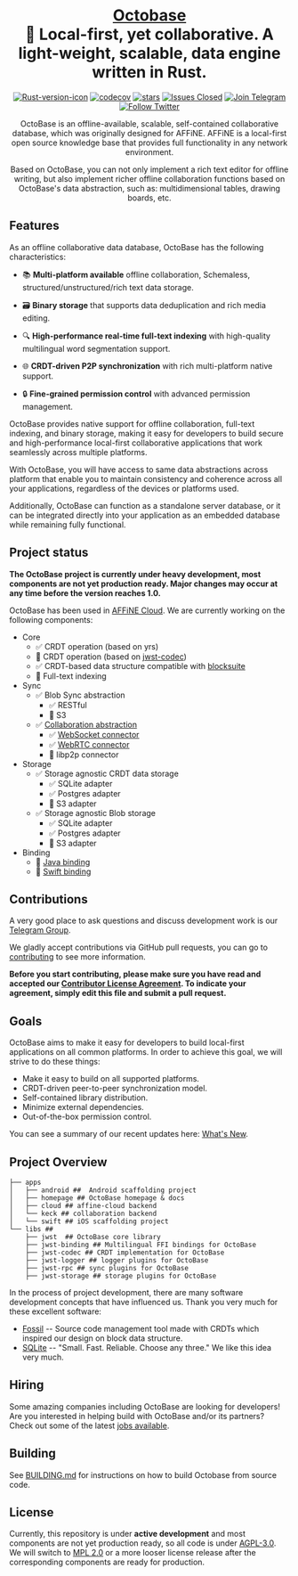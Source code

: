 <div align="center">

<h1 style="border-bottom: none">
    <b><a href="https://octobase.pro/">Octobase</a></b><br />
    🐙 Local-first, yet collaborative. A light-weight, scalable, data engine written in Rust.
    <br>
</h1>

[![Rust-version-icon]](https://www.rust-lang.org/)
[![codecov]](https://codecov.io/gh/toeverything/OctoBase)
[![stars]](https://github.com/toeverything/OctoBase)
[![Issues Closed]](https://github.com/toeverything/OctoBase/issues?q=is%3Aissue+is%3Aclosed)
[![Join Telegram]](https://t.me/affineworkos)
[![Follow Twitter]](https://twitter.com/AffineOfficial)

OctoBase is an offline-available, scalable, self-contained collaborative database, which was originally designed for AFFiNE. AFFiNE is a local-first open source knowledge base that provides full functionality in any network environment.

Based on OctoBase, you can not only implement a rich text editor for offline writing, but also implement richer offline collaboration functions based on OctoBase's data abstraction, such as: multidimensional tables, drawing boards, etc.

</div>

## Features

As an offline collaborative data database, OctoBase has the following characteristics:

-   📚 **Multi-platform available** offline collaboration, Schemaless, structured/unstructured/rich text data storage.

-   🗃️ **Binary storage** that supports data deduplication and rich media editing.

-   🔍 **High-performance real-time full-text indexing** with high-quality multilingual word segmentation support.

-   🌐 **CRDT-driven P2P synchronization** with rich multi-platform native support.

-   🔒 **Fine-grained permission control** with advanced permission management.

OctoBase provides native support for offline collaboration, full-text indexing, and binary storage, making it easy for developers to build secure and high-performance local-first collaborative applications that work seamlessly across multiple platforms.

With OctoBase, you will have access to same data abstractions across platform that enable you to maintain consistency and coherence across all your applications, regardless of the devices or platforms used.

Additionally, OctoBase can function as a standalone server database, or it can be integrated directly into your application as an embedded database while remaining fully functional.

## Project status

**The OctoBase project is currently under heavy development, most components are not yet production ready. Major changes may occur at any time before the version reaches 1.0.**

OctoBase has been used in [AFFiNE Cloud]. We are currently working on the following components:

-   Core
    -   ✅ CRDT operation (based on yrs)
    -   🚧 CRDT operation (based on [jwst-codec])
    -   ✅ CRDT-based data structure compatible with [blocksuite]
    -   🚧 Full-text indexing
-   Sync
    -   ✅ Blob Sync abstraction
        -   ✅ RESTful
        -   🚧 S3
    -   ✅ [Collaboration abstraction]
        -   ✅ [WebSocket connector]
        -   ✅ [WebRTC connector]
        -   🚧 libp2p connector
-   Storage
    -   ✅ Storage agnostic CRDT data storage
        -   ✅ SQLite adapter
        -   ✅ Postgres adapter
        -   🚧 S3 adapter
    -   ✅ Storage agnostic Blob storage
        -   ✅ SQLite adapter
        -   ✅ Postgres adapter
        -   🚧 S3 adapter
-   Binding
    -   🚧 [Java binding]
    -   🚧 [Swift binding]

## Contributions

A very good place to ask questions and discuss development work is our [Telegram Group].

We gladly accept contributions via GitHub pull requests, you can go to [contributing] to see more information.

**Before you start contributing, please make sure you have read and accepted our [Contributor License Agreement]. To indicate your agreement, simply edit this file and submit a pull request.**

## Goals

OctoBase aims to make it easy for developers to build local-first applications
on all common platforms. In order to achieve this goal, we will strive to do these things:

-   Make it easy to build on all supported platforms.
-   CRDT-driven peer-to-peer synchronization model.
-   Self-contained library distribution.
-   Minimize external dependencies.
-   Out-of-the-box permission control.

You can see a summary of our recent updates here: [What's New](./apps/homepage/pages/docs/overview/whats_new.md).

## Project Overview

```shell
├── apps
│   ├── android ##  Android scaffolding project
│   ├── homepage ## OctoBase homepage & docs
│   ├── cloud ## affine-cloud backend
│   └── keck ## collaboration backend
│   └── swift ## iOS scaffolding project
└── libs ##
    ├── jwst  ## OctoBase core library
    ├── jwst-binding ## Multilingual FFI bindings for OctoBase
    ├── jwst-codec ## CRDT implementation for OctoBase
    ├── jwst-logger ## logger plugins for OctoBase
    ├── jwst-rpc ## sync plugins for OctoBase
    ├── jwst-storage ## storage plugins for OctoBase
```

In the process of project development, there are many software development concepts that have influenced us. Thank you very much for these excellent software:

-   [Fossil] -- Source code management tool made with CRDTs which inspired our design on block data structure.
-   [SQLite] -- "Small. Fast. Reliable. Choose any three." We like this idea very much.

## Hiring

Some amazing companies including OctoBase are looking for developers! Are you interested in helping build with OctoBase and/or its partners? Check out some of the latest [jobs available](https://github.com/toeverything/AFFiNE/blob/master/docs/jobs.md).

## Building

See [BUILDING.md](./apps/homepage/pages/docs/building_guide.md) for instructions on how to build Octobase from source code.

## License

Currently, this repository is under **active development** and most components are not yet production ready, so all code is under [AGPL-3.0]. We will switch to [MPL 2.0] or a more looser license release after the corresponding components are ready for production.

[agpl-3.0]: /LICENSE
[contributing]: .github/CONTRIBUTING.md
[telegram group]: https://t.me/affineworkos
[mpl 2.0]: https://www.mozilla.org/en-US/MPL/2.0/
[fossil]: https://www2.fossil-scm.org/home/doc/trunk/www/index.wiki
[sqlite]: https://sqlite.org/index.html
[contributor license agreement]: https://github.com/toeverything/octobase/edit/master/.github/CLA.md
[our website]: https://octobase.pro
[codecov]: https://codecov.io/gh/toeverything/octobase/branch/master/graphs/badge.svg?branch=master
[stars]: https://img.shields.io/github/stars/toeverything/OctoBase.svg?style=flat&logo=github&colorB=red&label=stars
[Follow Twitter]: https://img.shields.io/badge/-Twitter-grey?logo=twitter
[Join Telegram]: https://img.shields.io/badge/join-telegram-blue
[Issues Closed]: https://img.shields.io/github/issues-closed/toeverything/OctoBase?color=6880ff&logo=github
[rust-version-icon]: https://img.shields.io/badge/Rust-1.70.0-dea584?logo=rust
[affine cloud]: https://app.affine.pro
[jwst-codec]: ./libs/jwst-codec/
[blocksuite]: https://github.com/toeverything/blocksuite
[Collaboration abstraction]: https://github.com/toeverything/OctoBase/issues/287
[WebSocket connector]: ./libs/jwst-rpc/src/connector/tungstenite_socket.rs
[WebRTC connector]: ./libs/jwst-rpc/src/connector/webrtc.rs
[Java binding]: ./libs/jwst-binding/jwst-jni
[Swift binding]: ./libs/jwst-binding/jwst-swift
